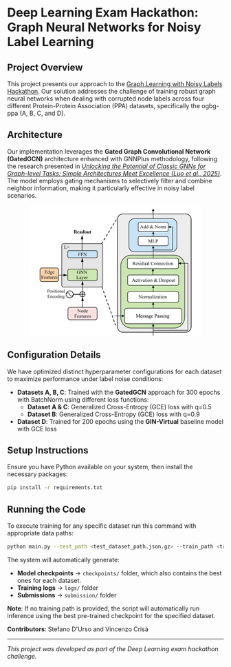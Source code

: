 # Deep Learning Exam Hackathon: Graph Neural Networks for Noisy Label Learning

## Project Overview

This project presents our approach to the [Graph Learning with Noisy Labels Hackathon](https://sites.google.com/view/hackathongraphnoisylabels/home?authuser=0). Our solution addresses the challenge of training robust graph neural networks when dealing with corrupted node labels across four different Protein-Protein Association (PPA) datasets, specifically the ogbg-ppa (A, B, C, and D).

## Architecture

Our implementation leverages the **Gated Graph Convolutional Network (GatedGCN)** architecture enhanced with GNNPlus methodology, following the research presented in [*Unlocking the Potential of Classic GNNs for Graph-level Tasks: Simple Architectures Meet Excellence (Luo et al., 2025)*](https://arxiv.org/pdf/2502.09263v1). The model employs gating mechanisms to selectively filter and combine neighbor information, making it particularly effective in noisy label scenarios.

<div align="center">
<img src="rete.png" width="400"/>
</div>

## Configuration Details

We have optimized distinct hyperparameter configurations for each dataset to maximize performance under label noise conditions:

- **Datasets A, B, C**: Trained with the **GatedGCN** approach for 300 epochs with BatchNorm using different loss functions:
  - **Dataset A & C**: Generalized Cross-Entropy (GCE) loss with q=0.5
  - **Dataset B**: Generalized Cross-Entropy (GCE) loss with q=0.9
- **Dataset D**: Trained for 200 epochs using the **GIN-Virtual** baseline model with GCE loss

## Setup Instructions

Ensure you have Python available on your system, then install the necessary packages:

```bash
pip install -r requirements.txt
```

## Running the Code

To execute training for any specific dataset run this command with appropriate data paths:

```bash
python main.py --test_path <test_dataset_path.json.gz> --train_path <training_dataset_path.json.gz>
```

The system will automatically generate:
- **Model checkpoints** → `checkpoints/` folder, which also contains the best ones for each dataset.
- **Training logs** → `logs/` folder  
- **Submissions** → `submission/` folder

**Note**: If no training path is provided, the script will automatically run inference using the best pre-trained checkpoint for the specified dataset.

**Contributors**: Stefano D'Urso and Vincenzo Crisà

---

*This project was developed as part of the Deep Learning exam hackathon challenge.*
